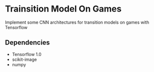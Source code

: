 # Trainsition Model On Games
Implement some CNN architectures for transition models on games with Tensorflow
## Dependencies
 - Tensorflow 1.0
 - scikit-image
 - numpy

